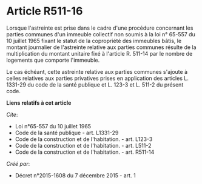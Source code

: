 # Article R511-16

Lorsque l'astreinte est prise dans le cadre d'une procédure concernant les parties communes d'un immeuble collectif non
soumis à la loi n° 65-557 du 10 juillet 1965 fixant le statut de la copropriété des immeubles bâtis, le montant journalier de
l'astreinte relative aux parties communes résulte de la multiplication du montant unitaire fixé à l'article R. 511-14 par le
nombre de logements que comporte l'immeuble. 

Le cas échéant, cette astreinte relative aux parties communes s'ajoute à celles relatives aux parties privatives prises en
application des articles L. 1331-29 du code de la santé publique et L. 123-3 et L. 511-2 du présent code.

**Liens relatifs à cet article**

_Cite_:

  - Loi n°65-557 du 10 juillet 1965
  - Code de la santé publique - art. L1331-29
  - Code de la construction et de l'habitation. - art. L123-3
  - Code de la construction et de l'habitation. - art. L511-2
  - Code de la construction et de l'habitation. - art. R511-14

_Créé par_:

  - Décret n°2015-1608 du 7 décembre 2015 - art. 1
